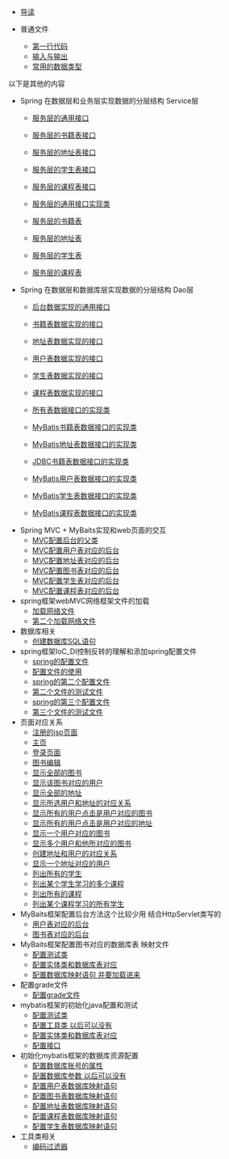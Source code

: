 
* [导读](README.md)

* 普通文件
    * [第一行代码](Hello.py)
    * [输入与输出](ioTest.py)
    * [常用的数据类型](dataTypeTest.py)






以下是其他的内容
* Spring 在数据层和业务层实现数据的分层结构  Service层
    * [服务层的通用接口](src/main/java/service/GenericService.java)	
    * [服务层的书籍表接口](src/main/java/service/BookService.java)	
    * [服务层的地址表接口](src/main/java/service/AddressService.java)	
    * [服务层的学生表接口](src/main/java/service/StudentService.java)	
    * [服务层的课程表接口](src/main/java/service/CourseService.java)	
    
    * [服务层的通用接口实现类](src/main/java/service/impl/GenericServiceImpl.java)	
    * [服务层的书籍表](src/main/java/service/impl/BookServiceImpl.java)	
    * [服务层的地址表](src/main/java/service/impl/AddressServiceImpl.java)	
    * [服务层的学生表](src/main/java/service/impl/StudentServiceImpl.java)	
    * [服务层的课程表](src/main/java/service/impl/CourseServiceImpl.java)	
* Spring 在数据层和数据库层实现数据的分层结构 Dao层
    * [后台数据实现的通用接口](src/main/java/dao/GenericDao.java)	
    * [书籍表数据实现的接口](src/main/java/dao/BookDao.java)	
    * [地址表数据实现的接口](src/main/java/dao/AddressDao.java)	
    * [用户表数据实现的接口](src/main/java/dao/UserDao.java)	
    * [学生表数据实现的接口](src/main/java/dao/StudentDao.java)	
    * [课程表数据实现的接口](src/main/java/dao/CourseDao.java)	
    
    * [所有表数据接口的实现类](src/main/java/dao/impl/GenericDaoImpl.java)	
    * [MyBatis书籍表数据接口的实现类](src/main/java/dao/impl/BookDaoImpl.java)	
    * [MyBatis地址表数据接口的实现类](src/main/java/dao/impl/AddressDaoImpl.java)	
    * [JDBC书籍表数据接口的实现类](src/main/java/dao/impl/JDBCBookDaoImpl.java)	
    * [MyBatis用户表数据接口的实现类](src/main/java/dao/impl/UserDaoImpl.java)	
    * [MyBatis学生表数据接口的实现类](src/main/java/dao/impl/StudentDaoImpl.java)	
    * [MyBatis课程表数据接口的实现类](src/main/java/dao/impl/CourseDaoImpl.java)	
* Spring MVC + MyBaits实现和web页面的交互
    * [MVC配置后台的父类](src/main/java/controller/BaseController.java)	
    * [MVC配置用户表对应的后台](src/main/java/controller/UserController.java)	
    * [MVC配置地址表对应的后台](src/main/java/controller/AddressController.java)	
    * [MVC配置图书表对应的后台](src/main/java/controller/BookController.java)	  
    * [MVC配置学生表对应的后台](src/main/java/controller/StudentController.java)	  
    * [MVC配置课程表对应的后台](src/main/java/controller/CourseController.java)	  
* spring框架webMVC网络框架文件的加载
  * [加载网络文件](src/main/webapp/WEB-INF/web.xml)  
  * [第二个加载网络文件](src/main/webapp/WEB-INF/web-servlet.xml)  
* 数据库相关     
    * [创建数据库SQL语句](sql/db.sql)	
* spring框架IoC_DI控制反转的理解和添加spring配置文件
   * [spring的配置文件](src/main/resources/applicationContext.xml)	
   * [配置文件的使用](src/main/java/ioc/c/Test.java)	 
   * [spring的第二个配置文件](src/main/resources/beans.xml)	
   * [第二个文件的测试文件](src/main/java/ioc/spring/Test.java)	 
   * [spring的第三个配置文件](src/main/resources/test.xml)	
   * [第三个文件的测试文件](src/main/java/ioc/spring/Calculator.java)	
* 页面对应关系
  * [注册的jsp页面](src/main/webapp/sign_up.jsp)	    
  * [主页](src/main/webapp/home.jsp)	    
  * [登录页面](src/main/webapp/index.jsp)	    
  * [图书编辑](src/main/webapp/edit.jsp)	    
  * [显示全部的图书](src/main/webapp/books.jsp)	    
  * [显示该图书对应的用户](src/main/webapp/book.jsp)	    
  * [显示全部的地址](src/main/webapp/addresses.jsp)	    
  * [显示所选用户和地址的对应关系](src/main/webapp/userAddress.jsp)	    
  * [显示所有的用户点击是用户对应的图书](src/main/webapp/users.jsp)	    
  * [显示所有的用户点击是用户对应的地址](src/main/webapp/users1.jsp)	    
  * [显示一个用户对应的图书](src/main/webapp/userBooks.jsp)	    
  * [显示多个用户和他所对应的图书](src/main/webapp/userAndBooks.jsp)	    
  * [创建地址和用户的对应关系](src/main/webapp/createAddress.jsp)	    
  * [显示一个地址对应的用户](src/main/webapp/addressUser.jsp)	    
  * [列出所有的学生](src/main/webapp/students.jsp)	    
  * [列出某个学生学习的多个课程](src/main/webapp/student.jsp)	    
  * [列出所有的课程](src/main/webapp/courses.jsp)	    
  * [列出某个课程学习的所有学生](src/main/webapp/course.jsp)	    
* MyBaits框架配置后台方法这个比较少用  结合HttpServlet类写的   
    * [用户表对应的后台](src/main/java/action/UserAction.java)	
    * [图书表对应的后台](src/main/java/action/BookAction.java)	
* MyBaits框架配置图书对应的数据库表   映射文件  
    * [配置测试类](src/main/java/demo/BookTest.java)	
    * [配置实体类和数据库表对应](src/main/java/model/Book.java)	
    * [配置数据库映射语句  并要加载进来](src/main/resources/mapper/book-mapper.xml)	
* 配置grade文件     
    * [配置grade文件](build.gradle)	
* mybatis框架的初始化java配置和测试   
    * [配置测试类](src/main/java/demo/MyBatisTest.java)	
    * [配置工具类 以后可以没有](src/main/java/util/MyBatisSession.java)	
    * [配置实体类和数据库表对应](src/main/java/model/User.java)	
    * [配置接口](src/main/java/mapper/UserMapper.java)	
* 初始化mybatis框架的数据库资源配置  
    * [配置数据库账号的属性](src/main/resources/jdbc.properties)	
    * [配置数据库参数 以后可以没有](src/main/resources/mybatis-config.xml)	
    * [配置用户表数据库映射语句](src/main/resources/mapper/user-mapper.xml)	
    * [配置图书表数据库映射语句](src/main/resources/mapper/book-mapper.xml)	
    * [配置地址表数据库映射语句](src/main/resources/mapper/address.xml)	
    * [配置课程表数据库映射语句](src/main/resources/mapper/course.xml)	
    * [配置学生表数据库映射语句](src/main/resources/mapper/student.xml)	
* 工具类相关        
    * [编码过滤器](src/main/java/util/EncodingFilter.java)	


